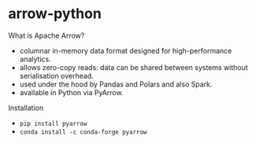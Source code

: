 # arrow-python

What is Apache Arrow?
- columnar in-memory data format designed for high-performance analytics.
- allows zero-copy reads: data can be shared between systems without serialisation overhead.
- used under the hood by Pandas and Polars and also Spark.
- available in Python via PyArrow.

Installation
- `pip install pyarrow`
- `conda install -c conda-forge pyarrow`

  
